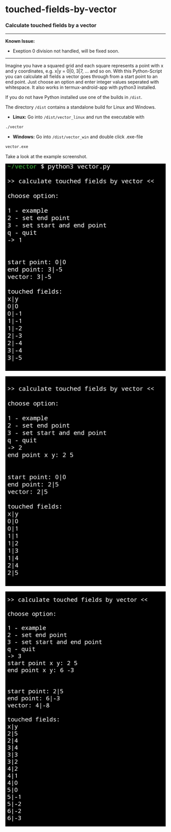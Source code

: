 # touched-fields-by-vector
### **Calculate touched fields by a vector**
---
**Known Issue:**
- Exeption 0 division not handled, will be fixed soon.
---
Imagine you have a squared grid and each square represents a point with x and y coordinates, e.g. x|y = 0|0, 3|7, ... and so on.
With this Python-Script you can calculate all fields a vector goes through from a start point to an end point.
Just choose an option and enter integer values seperated with whitespace.
It also works in termux-android-app with python3 installed.

If you do not have Python installed use one of the builds in ```/dist```.

The directory ```/dist``` contains a standalone build for Linux and Windows.

- **Linux:**
Go into ```/dist/vector_linux``` and run the executable with 
```sh
./vector
```

- **Windows:**
Go into ```/dist/vector_win``` and double click .exe-file
```sh
vector.exe
```


Take a look at the example screenshot.

[![image](https://github.com/AlexanderFriedrich89/touched-fields-by-vector/blob/main/Screenshot_Termux_1.jpg?raw=true)](https://github.com/AlexanderFriedrich89/touched-fields-by-vector/blob/main/Screenshot_Termux_1.jpg?raw=true)

[![image](https://github.com/AlexanderFriedrich89/touched-fields-by-vector/blob/main/Screenshot_Termux_2.jpg?raw=true)](https://github.com/AlexanderFriedrich89/touched-fields-by-vector/blob/main/Screenshot_Termux_2.jpg?raw=true)

[![image](https://github.com/AlexanderFriedrich89/touched-fields-by-vector/blob/main/Screenshot_Termux_3.jpg?raw=true)](https://github.com/AlexanderFriedrich89/touched-fields-by-vector/blob/main/Screenshot_Termux_3.jpg?raw=true)
